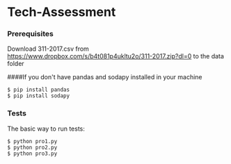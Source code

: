 # Tech-Assessment

### Prerequisites
Download 311-2017.csv from https://www.dropbox.com/s/b4t081p4ukltu2o/311-2017.zip?dl=0 to the data folder

####If you don't have pandas and sodapy installed in your machine
```
$ pip install pandas
$ pip install sodapy
```

### Tests
The basic way to run tests:
```
$ python pro1.py
$ python pro2.py
$ python pro3.py
```






